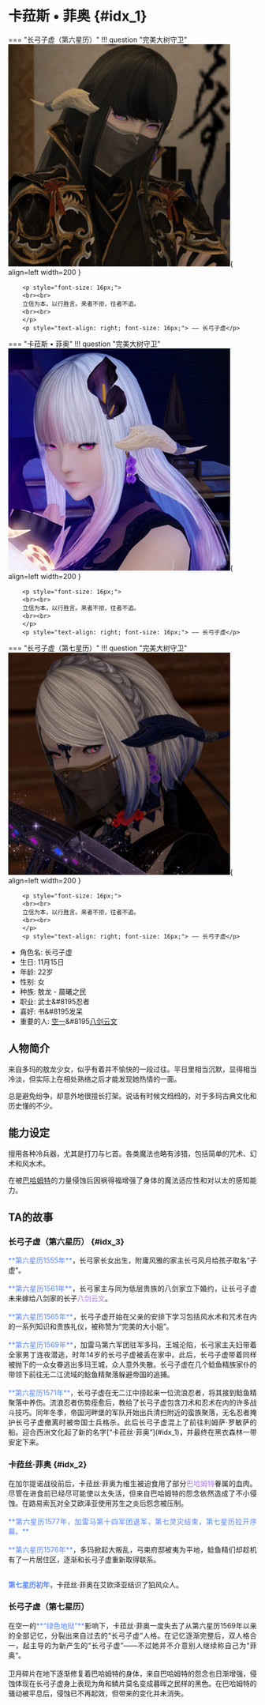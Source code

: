 # **卡菈斯 • 菲奥** {#idx_1}

=== "长弓子虚（第六星历）"
    !!! question "完美大树守卫"
        ![Image title](./Image/Sixth.png){ align=left width=200 }
        
        <p style="font-size: 16px;">
        <br><br>
        立信为本，以行胜言。来者不拒，往者不追。
        <br><br>
        </p>
        <p style="text-align: right; font-size: 16px;"> —— 长弓子虚</p>

=== "卡菈斯 • 菲奥"
    !!! question "完美大树守卫"
        ![Image title](./Image/Calasse.png){ align=left width=200 }
        
        <p style="font-size: 16px;">
        <br><br>
        立信为本，以行胜言。来者不拒，往者不追。
        <br><br>
        </p>
        <p style="text-align: right; font-size: 16px;"> —— 长弓子虚</p>

=== "长弓子虚（第七星历）"
    !!! question "完美大树守卫"
        ![Image title](./Image/Seventh.png){ align=left width=200 }
        
        <p style="font-size: 16px;">
        <br><br>
        立信为本，以行胜言。来者不拒，往者不追。
        <br><br>
        </p>
        <p style="text-align: right; font-size: 16px;"> —— 长弓子虚</p>

<div class="grid cards" markdown>

  - 角色名: 长弓子虚
  - 生日: 11月15日
  - 年龄: 22岁
  - 性别: 女
  - 种族: 敖龙 - 晨曦之民
  - 职业: 武士&#8195忍者
  - 喜好: 书&#8195发呆
  - 重要的人: [空一](../VOID/VOID.md)&#8195[八剑云文](#idx_3)

</div>

## **人物简介**
<div style="text-align: justify;" markdown>
来自多玛的敖龙少女，似乎有着并不愉快的一段过往。平日里相当沉默，显得相当冷淡，但实际上在相处熟络之后才能发现她热情的一面。

总是避免纷争，却意外地很擅长打架。说话有时候文绉绉的，对于多玛古典文化和历史懂的不少。
</div>

## **能力设定**
<div style="text-align: justify;" markdown>
擅用各种冷兵器，尤其是打刀与匕首。各类魔法也略有涉猎，包括简单的咒术、幻术和风水术。

在被[巴哈姆特](#idx_2)的力量侵蚀后因祸得福增强了身体的魔法适应性和对以太的感知能力。
</div>

## **TA的故事**
### **长弓子虚（第六星历）** {#idx_3}
<div style="text-align: justify;" markdown>
<span style="color: #5782FF;">**第六星历1555年**</span>，长弓家长女出生，附庸风雅的家主长弓风月给孩子取名“子虚”。<br><br>
<span style="color: #5782FF;">**第六星历1561年**</span>，长弓家主与同为低层贵族的八剑家立下婚约，让长弓子虚未来嫁给八剑家的长子<span style="color: #A776E8;">八剑云文</span>。<br><br> 
<span style="color: #5782FF;">**第六星历1565年**</span>，长弓子虚开始在父亲的安排下学习包括风水术和咒术在内的一系列知识和贵族礼仪，被称赞为“完美的大小姐”。<br><br>
<span style="color: #5782FF;">**第六星历1569年**</span>，加雷马第六军团驻军多玛，王城沦陷，长弓家主夫妇带着全家男丁连夜潜逃，时年14岁的长弓子虚被丢在家中。此后，长弓子虚带着同样被抛下的一众女眷逃出多玛王城，众人意外失散。长弓子虚在几个鲶鱼精族家仆的带领下前往无二江流域的鲶鱼精聚落躲避帝国的追捕。<br><br>
<span style="color: #5782FF;">**第六星历1571年**</span>，长弓子虚在无二江中捞起来一位流浪忍者，将其接到鲶鱼精聚落中养伤。流浪忍者伤势痊愈后，教给了长弓子虚包含刀术和忍术在内的许多战斗技巧。同年冬季，帝国河畔堡的军队开始出兵清扫附近的蛮族聚落，无名忍者掩护长弓子虚撤离时被帝国士兵格杀。此后长弓子虚混上了前往利姆萨·罗敏萨的船。迎合西洲文化起了新的名字[“卡菈丝·菲奥”](#idx_1)，并最终在黑衣森林一带安定下来。
</div>

### **卡菈丝·菲奥** {#idx_2}
<div style="text-align: justify;" markdown>
在加尔提诺战役前后，卡菈丝·菲奥为维生被迫食用了部分<span style="color: #A776E8;">巴哈姆特</span>眷属的血肉。尽管在进食前已经尽可能使以太失活，但来自巴哈姆特的怨念依然造成了不小侵蚀。在路易索瓦对全艾欧泽亚使用苏生之炎后怨念被压制。<br><br>
<span style="color: #5782FF;">**第六星历1577年，加雷马第十四军团退军，第七灵灾结束，第七星历拉开序幕。**</span><br><br>
<span style="color: #5782FF;">**第六星历1576年**</span>，多玛掀起大叛乱，弓束府邸被夷为平地，鲶鱼精们却趁机有了一片居住区，逐渐和长弓子虚重新取得联系。<br><br>

<span style="color: #5782FF;">**第七星历初年**</span>，卡菈丝·菲奥在艾欧泽亚结识了狛风众人。
</div>

### **长弓子虚（第七星历）**
<div style="text-align: justify;" markdown>
在空一的<span style="color: #5782FF;">**“绿色地狱”**</span>影响下，卡菈丝·菲奥一度失去了从第六星历1569年以来的全部记忆，分裂出来自过去的“长弓子虚”人格。在记忆逐渐完整后，双人格合一，起主导的为新产生的“长弓子虚”——不过她并不介意别人继续称自己为“菲奥”。<br><br>
卫月碎片在地下逐渐修复着巴哈姆特的身体，来自巴哈姆特的怨念也日渐增强，侵蚀体现在长弓子虚身上表现为角和鳞片莫名变成暮晖之民样的黑色。在巴哈姆特的骚动被平息后，侵蚀已不再起效，但带来的变化并未消失。
</div>